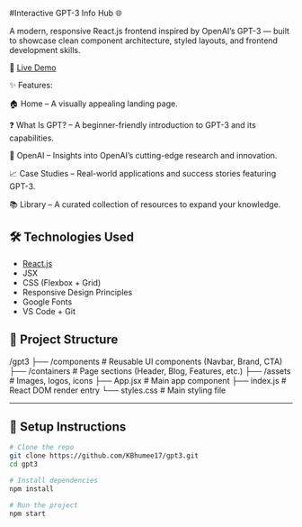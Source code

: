 #Interactive GPT-3 Info Hub 🌐

A modern, responsive React.js frontend inspired by OpenAI’s GPT-3 — built to showcase clean component architecture, styled layouts, and frontend development skills.

🔗 [Live Demo](https://gpt3-ashy.vercel.app/)

✨ Features:

🏠 Home – A visually appealing landing page.

❓ What Is GPT? – A beginner-friendly introduction to GPT-3 and its capabilities.

🤖 OpenAI – Insights into OpenAI’s cutting-edge research and innovation.

📈 Case Studies – Real-world applications and success stories featuring GPT-3.

📚 Library – A curated collection of resources to expand your knowledge.

## 🛠️ Technologies Used

- [React.js](https://reactjs.org/)
- JSX
- CSS (Flexbox + Grid)
- Responsive Design Principles
- Google Fonts
- VS Code + Git

## 📁 Project Structure

/gpt3
├── /components # Reusable UI components (Navbar, Brand, CTA)
├── /containers # Page sections (Header, Blog, Features, etc.)
├── /assets # Images, logos, icons
├── App.jsx # Main app component
├── index.js # React DOM render entry
└── styles.css # Main styling file


---

## 🔧 Setup Instructions

```bash
# Clone the repo
git clone https://github.com/KBhumee17/gpt3.git
cd gpt3

# Install dependencies
npm install

# Run the project
npm start




